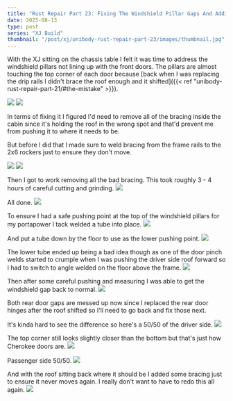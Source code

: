 ```yaml
---
title: "Rust Repair Part 23: Fixing The Windshield Pillar Gaps And Adding Bracing"
date: 2025-08-13
type: post
series: "XJ Build"
thumbnail: "/post/xj/unibody-rust-repair-part-23/images/thumbnail.jpg"
---
```


With the XJ sitting on the chassis table I felt it was time to address the windshield pillars not lining up with the front doors. The pillars are almost touching the top corner of each door because [back when I was replacing the drip rails I didn't brace the roof enough and it shifted]({{< ref "unibody-rust-repair-part-21/#the-mistake" >}}).

![](images/1-driver-door-gap-before.jpg)
![](images/2-pass-door-gap-before.jpg)

In terms of fixing it I figured I'd need to remove all of the bracing inside the cabin since it's holding the roof in the wrong spot and that'd prevent me from pushing it to where it needs to be.

But before I did that I made sure to weld bracing from the frame rails to the 2x6 rockers just to ensure they don't move.

![](images/6-pass-rocker-braces.jpg)
![](images/7-driver-rocker-braces.jpg)

Then I got to work removing all the bad bracing. This took roughly 3 - 4 hours of careful cutting and grinding.
![](images/8-old-bracing.jpg)

All done.
![](images/9-bracing-removed.jpg)

To ensure I had a safe pushing point at the top of the windshield pillars for my portapower I tack welded a tube into place.
![](images/10-upper-brace.jpg)

And put a tube down by the floor to use as the lower pushing point.
![](images/11-first-lower-brace.jpg)

The lower tube ended up being a bad idea though as one of the door pinch welds started to crumple when I was pushing the driver side roof forward so I had to switch to angle welded on the floor above the frame.
![](images/12-lower-brace-v2.jpg)

Then after some careful pushing and measuring I was able to get the windshield gap back to normal.
![](images/13-driver-side-after.jpg)

Both rear door gaps are messed up now since I replaced the rear door hinges after the roof shifted so I'll need to go back and fix those next.

It's kinda hard to see the difference so here's a 50/50 of the driver side.
![](images/14a-driver-side-50-50.png)

The top corner still looks slightly closer than the bottom but that's just how Cherokee doors are.
![](images/14b-oem-xj-driver-side.jpg)

Passenger side 50/50.
![](images/15-pass-side-50-50.png)

And with the roof sitting back where it should be I added some bracing just to ensure it never moves again. I really don't want to have to redo this all again.
![](images/16-new-bracing.jpg)
